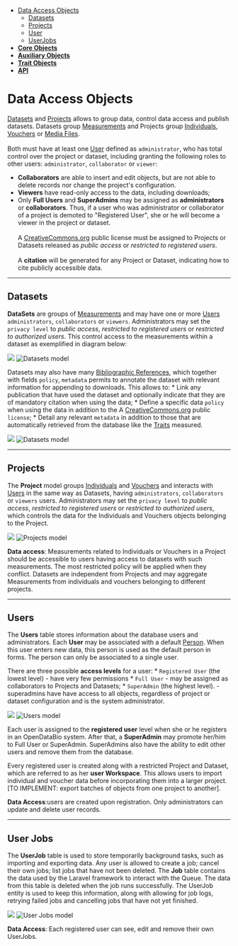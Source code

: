 * [Data Access Objects](#)
  * [Datasets](#datasets)
  * [Projects](#projects)
  * [User](#users)      
  * [UserJobs](#jobs)      
* [**Core Objects**](Core-Objects)
* [**Auxiliary Objects**](Auxiliary-Objects)
* [**Trait Objects**](Trait-Objects)
* [**API**](API)

# Data Access Objects
[Datasets](#datasets) and [Projects](#projects) allows to group data, control data access and publish datasets. Datasets group [Measurements](Trait-Objects#measurements) and Projects group [Individuals](Core-Objects#individuals), [Vouchers](Core-Objects#vouchers) or [Media Files](Auxiliary-Objects#mediafiles).
<br><br>
Both must have at least one [User](#users) defined as `administrator`, who has total control over the project or dataset, including granting the following roles to other users: `administrator`, `collaborator` or `viewer`:
* **Collaborators** are able to insert and edit objects, but are not able to delete records nor change the project's configuration.
* **Viewers** have read-only access to the data, including downloads;
* Only **Full Users** and **SuperAdmins** may be assigned as **administrators** or **collaborators**. Thus, if a user who was administrator or collaborator of a project is demoted to "Registered User", she or he will become a viewer in the project or dataset.
<br><br>
A <a href="https://creativecommons.org/licenses/">CreativeCommons.org</a> public license must be assigned to Projects or Datasets released as *public access* or *restricted to registered users*.
<br><br>
A **citation** will be generated for any Project or Dataset, indicating how to cite publicly accessible data.

<a name="datasets"></a>
***
## Datasets
**DataSets** are groups of [Measurements](Trait-Objects#measurements) and may have one or more [Users](#users)  `administrators`, `collaborators` or `viewers`. Administrators may set the `privacy level` to *public access*, *restricted to registered users* or *restricted to authorized users*. This control access to the measurements within a dataset as exemplified in diagram below:

![](https://github.com/opendatabio/datamodel/blob/master/dataset_model.png)
<img src="{{ asset('images/docs/dataset_model.png') }}" alt="Datasets model" with=350>

Datasets may also have many [Bibliographic References](Auxiliary-Objects#bibreferences), which together with fields `policy`, `metadata` permits to annotate the dataset with relevant information for appending to downloads. This allows to:
    * Link any publication that have used the dataset and optionally indicate that they are of mandatory citation when using the data;
    * Define a specific data `policy` when using the data in addition to the A <a href="https://creativecommons.org/licenses/">CreativeCommons.org</a> public `license`;
    * Detail any relevant `metadata` in addition to those that are automatically retrieved from the database like the [Traits](Trait-Objects#traits) measured.


![](https://github.com/opendatabio/datamodel/blob/master/dataset_bibreference.png)
<img src="{{ asset('images/docs/dataset_bibreference.png') }}" alt="Datasets model" with=350>


<a name="projects"></a>
***
## Projects
The **Project** model groups [Individuals](Core-Objects#individuals) and [Vouchers](Core-Objects#vouchers) and interacts with [Users](#users) in the same way as Datasets, having  `administrators`, `collaborators` or `viewers` users. Administrators may set the `privacy level` to *public access*, *restricted to registered users* or *restricted to authorized users*, which controls the data for the Individuals and Vouchers objects belonging to the Project.

![](https://github.com/opendatabio/datamodel/blob/master/project_model.png)
<img src="{{ asset('images/docs/project_model.png') }}" alt="Projects model" with=350>

**Data access**: Measurements related to Individuals or Vouchers in a Project should be accessible to users having access to datasets with such measurements. The most restricted policy will be applied when they conflict. Datasets are independent from Projects and may aggregate Measurements from individuals and vouchers belonging to different projects.


<a name="users"></a>
***
## Users
The **Users** table stores information about the database users and administrators. Each **User** may be associated with a default [Person](Auxiliary-Objects#persons). When this user enters new data, this person is used as the default person in forms. The person can only be associated to a single user.

There are three possible **access levels** for a user:
    * `Registered User` (the lowest level) - have very few permissions
    * `Full User` - may be assigned as collaborators to Projects and Datasets;
    * `SuperAdmin` (the highest level). - superadmins have have access to all objects, regardless of project or dataset configuration and is the system administrator.


![](https://github.com/opendatabio/datamodel/blob/master/user_model.png)
<img src="{{ asset('images/docs/user_model.png') }}" alt="Users model" with=350>

Each user is assigned to the **registered user** level when she or he registers in an OpenDataBio system. After that, a **SuperAdmin** may promote her/him to Full User or SuperAdmin. SuperAdmins also have the ability to edit other users and remove them from the database.


Every registered user is created along with a restricted Project and Dataset,  which are referred to as her **user Workspace**. This allows users to import individual and voucher data before incorporating them into a larger project. [TO IMPLEMENT: export batches of objects from one project to another].


**Data Access**:users are created upon registration. Only administrators can update and delete user records.


<a name="jobs"></a>
***
## User Jobs
The **UserJob** table is used to store temporarily background tasks, such as importing and exporting data. Any user is allowed to create a job; cancel their own jobs; list jobs that have not been deleted. The **Job** table contains the data used by the Laravel framework to interact with the Queue. The data from this table is deleted when the job runs successfully. The UserJob entity is used to keep this information, along with allowing for job logs, retrying failed jobs and cancelling jobs that have not yet finished.


![](https://github.com/opendatabio/datamodel/blob/master/user_userjob.png)
<img src="{{ asset('images/docs/user_userjob.png') }}" alt="User Jobs model" with=350>


**Data Access**: Each registered user can see, edit and remove their own UserJobs.
